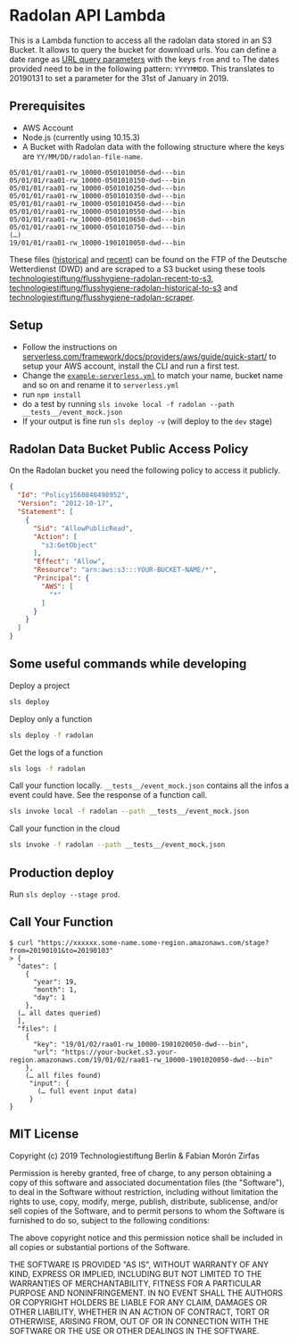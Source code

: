 # Radolan API Lambda

This is a Lambda function to access all the radolan data stored in an S3 Bucket. It allows to query the bucket for download urls. You can define a date range as [URL query parameters](https://en.wikipedia.org/wiki/Query_string) with the keys `from` and `to`
The dates provided need to be in the following pattern: `YYYYMMDD`. This translates to 20190131 to set a parameter for the 31st of January in 2019.

## Prerequisites

- AWS Account
- Node.js (currently using 10.15.3)
- A Bucket with Radolan data with the following structure where the keys are `YY/MM/DD/radolan-file-name`.

```plain
05/01/01/raa01-rw_10000-0501010050-dwd---bin
05/01/01/raa01-rw_10000-0501010150-dwd---bin
05/01/01/raa01-rw_10000-0501010250-dwd---bin
05/01/01/raa01-rw_10000-0501010350-dwd---bin
05/01/01/raa01-rw_10000-0501010450-dwd---bin
05/01/01/raa01-rw_10000-0501010550-dwd---bin
05/01/01/raa01-rw_10000-0501010650-dwd---bin
05/01/01/raa01-rw_10000-0501010750-dwd---bin
(…)
19/01/01/raa01-rw_10000-1901010050-dwd---bin
```

These files ([historical](ftp://ftp-cdc.dwd.de/pub/CDC/grids_germany/hourly/radolan/historical/bin/) and [recent](ftp://ftp-cdc.dwd.de/pub/CDC/grids_germany/hourly/radolan/recent/bin/)) can be found on the FTP of the Deutsche Wetterdienst (DWD) and are scraped to a S3 bucket using these tools [technologiestiftung/flusshygiene-radolan-recent-to-s3](https://github.com/technologiestiftung/flusshygiene-radolan-recent-to-s3), [technologiestiftung/flusshygiene-radolan-historical-to-s3](https://github.com/technologiestiftung/flusshygiene-radolan-historical-to-s3) and [technologiestiftung/flusshygiene-radolan-scraper](https://github.com/technologiestiftung/flusshygiene-radolan-scrap). 

## Setup


- Follow the instructions on [serverless.com/framework/docs/providers/aws/guide/quick-start/](https://serverless.com/framework/docs/providers/aws/guide/quick-start/) to setup your AWS account, install the CLI and run a first test.
- Change the [`example-serverless.yml`](./example-serverless.yml) to match your name, bucket name and so on and rename it to `serverless.yml`
- run `npm install`
- do a test by running `sls invoke local -f radolan --path __tests__/event_mock.json`
- If your output is fine run `sls deploy -v` (will deploy to the `dev` stage)


## Radolan Data Bucket Public Access Policy

On the Radolan bucket you need the following policy to access it publicly. 

```json
{
  "Id": "Policy1560848498952",
  "Version": "2012-10-17",
  "Statement": [
    {
      "Sid": "AllowPublicRead",
      "Action": [
        "s3:GetObject"
      ],
      "Effect": "Allow",
      "Resource": "arn:aws:s3:::YOUR-BUCKET-NAME/*",
      "Principal": {
        "AWS": [
          "*"
        ]
      }
    }
  ]
}
```

## Some useful commands while developing

Deploy a project

```bash
sls deploy
```

Deploy only a function

```bash
sls deploy -f radolan
```

Get the logs of a function

```bash
sls logs -f radolan
```

Call your function locally. `__tests__/event_mock.json` contains all the infos a event could have. See the response of a function call. 

```bash
sls invoke local -f radolan --path __tests__/event_mock.json
```

Call your function  in the cloud

```bash
sls invoke -f radolan --path __tests__/event_mock.json
```

## Production deploy

Run `sls deploy --stage prod`.

## Call Your Function

```
$ curl "https://xxxxxx.some-name.some-region.amazonaws.com/stage?from=20190101&to=20190103"
> {
  "dates": [
    {
      "year": 19,
      "month": 1,
      "day": 1
    },
  (… all dates queried)
  ],
  "files": [
    {
      "key": "19/01/02/raa01-rw_10000-1901020050-dwd---bin",
      "url": "https://your-bucket.s3.your-region.amazonaws.com/19/01/02/raa01-rw_10000-1901020050-dwd---bin"
    },
    (… all files found)
     "input": {
       (… full event input data)
     }
}
```



## MIT License


Copyright (c) 2019 Technologiestiftung Berlin & Fabian Morón Zirfas

Permission is hereby granted, free of charge, to any person obtaining a copy
of this software and associated documentation files (the "Software"), to deal
in the Software without restriction, including without limitation the rights
to use, copy, modify, merge, publish, distribute, sublicense, and/or sell
copies of the Software, and to permit persons to whom the Software is
furnished to do so, subject to the following conditions:

The above copyright notice and this permission notice shall be included in all
copies or substantial portions of the Software.

THE SOFTWARE IS PROVIDED "AS IS", WITHOUT WARRANTY OF ANY KIND, EXPRESS OR
IMPLIED, INCLUDING BUT NOT LIMITED TO THE WARRANTIES OF MERCHANTABILITY,
FITNESS FOR A PARTICULAR PURPOSE AND NONINFRINGEMENT. IN NO EVENT SHALL THE
AUTHORS OR COPYRIGHT HOLDERS BE LIABLE FOR ANY CLAIM, DAMAGES OR OTHER
LIABILITY, WHETHER IN AN ACTION OF CONTRACT, TORT OR OTHERWISE, ARISING FROM,
OUT OF OR IN CONNECTION WITH THE SOFTWARE OR THE USE OR OTHER DEALINGS IN THE
SOFTWARE.